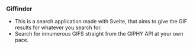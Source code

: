 ### Giffinder

* This is a search application made with Svelte, that aims to give the GIF results for whatever you search for.
* Search for innumerous GIFS straight from the GIPHY API at your own pace.
